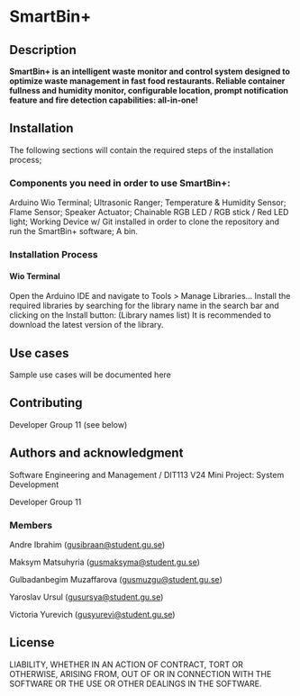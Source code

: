 # SmartBin+

## Description

**SmartBin+ is an intelligent waste monitor and control system designed to optimize waste management in fast food restaurants. Reliable container fullness and humidity monitor, configurable location, prompt notification feature and fire detection capabilities: all-in-one!**

## Installation

The following sections will contain the required steps of the installation process;

### Components you need in order to use SmartBin+:

Arduino Wio Terminal;
Ultrasonic Ranger;
Temperature & Humidity Sensor;
Flame Sensor;
Speaker Actuator;
Chainable RGB LED / RGB stick / Red LED light;
Working Device w/ Git installed in order to clone the repository and run the SmartBin+ software;
A bin.

### Installation Process

#### Wio Terminal

Open the Arduino IDE and navigate to Tools > Manage Libraries...
Install the required libraries by searching for the library name in the search bar and clicking on the Install button:
(Library names list)
It is recommended to download the latest version of the library.

## Use cases

Sample use cases will be documented here

## Contributing

Developer Group 11 (see below)

## Authors and acknowledgment

Software Engineering and Management / DIT113 V24 Mini Project: System Development

Developer Group 11

### Members

Andre Ibrahim (gusibraan@student.gu.se)

Maksym Matsuhyria (gusmaksyma@student.gu.se)

Gulbadanbegim Muzaffarova (gusmuzgu@student.gu.se)

Yaroslav Ursul (gusursya@student.gu.se)

Victoria Yurevich (gusyurevi@student.gu.se)

## License
LIABILITY, WHETHER IN AN ACTION OF CONTRACT, TORT OR OTHERWISE, ARISING FROM,
OUT OF OR IN CONNECTION WITH THE SOFTWARE OR THE USE OR OTHER DEALINGS IN THE
SOFTWARE.
